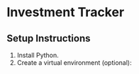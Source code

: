 # Investment Tracker

## Setup Instructions

1. Install Python.
2. Create a virtual environment (optional):
